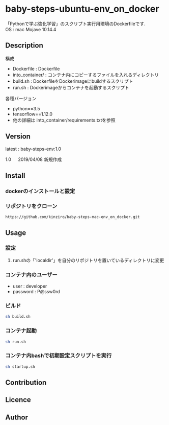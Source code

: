 baby-steps-ubuntu-env_on_docker
====

「Pythonで学ぶ強化学習」のスクリプト実行用環境のDockerfileです.  
OS : mac Mojave 10.14.4  

## Description

構成

- Dockerfile : Dockerfile
- into_container/ : コンテナ内にコピーするファイルを入れるディレクトリ
- build.sh : DockerfileをDockerimageにbuildするスクリプト
- run.sh : Dockerimageからコンテナを起動するスクリプト

各種バージョン
- python==3.5
- tensorflow==1.12.0
- 他の詳細は into_container/requirements.txtを参照

## Version
latest : baby-steps-env:1.0

1.0 &emsp; 2019/04/08 新規作成  

## Install

### dockerのインストールと設定

### リポジトリをクローン
```git
https://github.com/kinziro/baby-steps-mac-env_on_docker.git
```

## Usage

### 設定
1. run.shの「'localdir'」を自分のリポジトリを置いているディレクトリに変更

### コンテナ内のユーザー
- user : developer
- password : P@ssw0rd

### ビルド
```sh
sh build.sh
```

### コンテナ起動
```sh
sh run.sh
```

### コンテナ内bashで初期設定スクリプトを実行
```sh
sh startup.sh
```

## Contribution

## Licence

## Author

